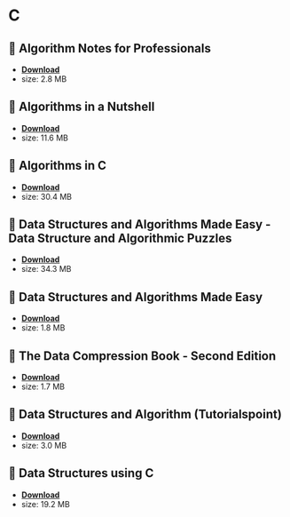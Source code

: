 # C

## :rocket: Algorithm Notes for Professionals

* [**Download**](/src/C/AlgorithmsNotesForProfessionals.pdf)
* size: 2.8 MB

## :rocket: Algorithms in a Nutshell

* [**Download**](/src/C/Algorithms-in-a-Nutshell.pdf)
* size: 11.6 MB

## :rocket: Algorithms in C

* [**Download**](/src/C/Algorithms-in-C.pdf)
* size: 30.4 MB

## :rocket: Data Structures and Algorithms Made Easy - Data Structure and Algorithmic Puzzles

* [**Download**](/src/C/Data-Structures-and-Algorithms-Made-Easy-Data-Structure-and-Algorithmic-Puzzles.pdf)
* size: 34.3 MB

## :rocket: Data Structures and Algorithms Made Easy

* [**Download**](/src/C/Data-Structures-and-Algorithms-made-Easy.pdf)
* size: 1.8 MB

## :rocket: The Data Compression Book - Second Edition

* [**Download**](/src/C/The-Data-Compression-Book-Second-Edition.pdf)
* size: 1.7 MB

## :rocket: Data Structures and Algorithm (Tutorialspoint)

* [**Download**](/src/C/data_structures_algorithms_tutorial.pdf)
* size: 3.0 MB

## :rocket: Data Structures using C

* [**Download**](/src/C/Data-Structures-Using-C-2nd-edition.pdf)
* size: 19.2 MB
